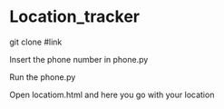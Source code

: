 # Location_tracker

git clone #link

Insert the phone number in phone.py

Run the phone.py

Open locatiom.html and here you go with your location
